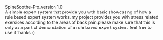 SpineSoothe-Pro_version 1.0    
                                                 A simple expert system that provide you with basic showcasing of how a rule based expert system works.
                                                 my project provides you with  stress related exersices according to the areas of back pain.please make sure that this is only as a part of demonstation of a rule based expert system. feel
                                                 free to use it thanks :)
